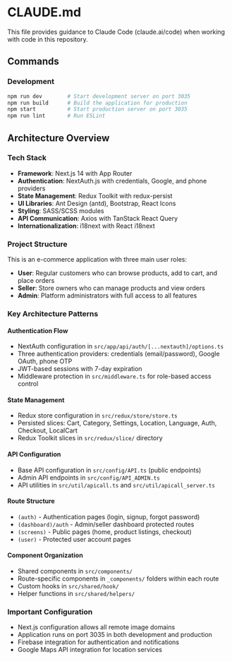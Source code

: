 # CLAUDE.md

This file provides guidance to Claude Code (claude.ai/code) when working with code in this repository.

## Commands

### Development
```bash
npm run dev        # Start development server on port 3035
npm run build      # Build the application for production  
npm start          # Start production server on port 3035
npm run lint       # Run ESLint
```

## Architecture Overview

### Tech Stack
- **Framework**: Next.js 14 with App Router
- **Authentication**: NextAuth.js with credentials, Google, and phone providers
- **State Management**: Redux Toolkit with redux-persist
- **UI Libraries**: Ant Design (antd), Bootstrap, React Icons
- **Styling**: SASS/SCSS modules
- **API Communication**: Axios with TanStack React Query
- **Internationalization**: i18next with React i18next

### Project Structure

This is an e-commerce application with three main user roles:
- **User**: Regular customers who can browse products, add to cart, and place orders
- **Seller**: Store owners who can manage products and view orders  
- **Admin**: Platform administrators with full access to all features

### Key Architecture Patterns

#### Authentication Flow
- NextAuth configuration in `src/app/api/auth/[...nextauth]/options.ts`
- Three authentication providers: credentials (email/password), Google OAuth, phone OTP
- JWT-based sessions with 7-day expiration
- Middleware protection in `src/middleware.ts` for role-based access control

#### State Management
- Redux store configuration in `src/redux/store/store.ts`
- Persisted slices: Cart, Category, Settings, Location, Language, Auth, Checkout, LocalCart
- Redux Toolkit slices in `src/redux/slice/` directory

#### API Configuration
- Base API configuration in `src/config/API.ts` (public endpoints)
- Admin API endpoints in `src/config/API_ADMIN.ts`
- API utilities in `src/util/apicall.ts` and `src/util/apicall_server.ts`

#### Route Structure
- `(auth)` - Authentication pages (login, signup, forgot password)
- `(dashboard)/auth` - Admin/seller dashboard protected routes
- `(screens)` - Public pages (home, product listings, checkout)
- `(user)` - Protected user account pages

#### Component Organization
- Shared components in `src/components/`
- Route-specific components in `_components/` folders within each route
- Custom hooks in `src/shared/hook/`
- Helper functions in `src/shared/helpers/`

### Important Configuration
- Next.js configuration allows all remote image domains
- Application runs on port 3035 in both development and production
- Firebase integration for authentication and notifications
- Google Maps API integration for location services